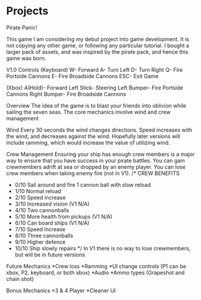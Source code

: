 # Projects

Pirate Panic!

This game I am considering my debut project into game development. 
It is not copying any other game, or following any particular tutorial.
I bought a larger pack of assets, and was inspired by the pirate pack,
and hence this game was born. 

V1.0
Controls
(Keyboard)
W- Forward
A- Turn Left
D- Turn Right
Q- Fire Portside Cannons
E- Fire Broadside Cannons
ESC- Exit Game

(Xbox)
A(Hold)- Forward
Left Stick- Steering
Left Bumper- Fire Portside Cannons
Right Bumper- Fire Broadside Cannons

Overview
The idea of the game is to blast your friends into oblivion while
sailing the seven seas. The core mechanics involve wind and crew management

Wind
Every 30 seconds the wind changes directions. Speed increases with the wind,
and decreases against the wind. Hopefully later versions will include ramming,
which would increase the value of utilizing wind.

Crew Management
Ensuring your ship has enough crew members is a major way to ensure that you 
have success in your pirate battles. You can gain crewmembers adrift at sea
or dropped by an enemy player. You can lose crew members when taking enemy fire (not in V1).
/* CREW BENEFITS
 * 0/10 Sail around and fire 1 cannon ball with slow reload
 * 1/10 Normal reload
 * 2/10 Speed increase
 * 3/10 Increased vision (V1 N/A)
 * 4/10 Two cannonballs
 * 5/10 More health from pickups (V1 N/A)
 * 6/10 Can board ships (V1 N/A)
 * 7/10 Speed increase
 * 8/10 Three cannonballs
 * 9/10 Higher defence
 * 10/10 Ship slowly repairs
 */
In V1 there is no way to lose crewmembers, but will be in future versions

Future Mechanics
*Crew loss
*Ramming
*UI change controls (P1 can be xbox, P2, keyboard, or both xbox)
*Audio
*Ammo types (Grapeshot and chain shot)

Bonus Mechanics
*3 & 4 Player
*Cleaner UI


